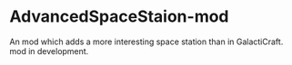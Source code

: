 # AdvancedSpaceStaion-mod
An mod which adds a more interesting space station than in GalactiCraft. mod in development.
